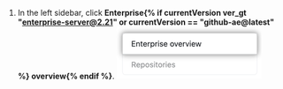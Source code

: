 1. In the left sidebar, click **Enterprise{% if currentVersion ver_gt "enterprise-server@2.21" or currentVersion == "github-ae@latest" %} overview{% endif %}**. ![Enterprise{% if currentVersion ver_gt "enterprise-server@2.21" or currentVersion == "github-ae@latest" %} overview{% endif %} tab in the Site admin settings](/assets/images/enterprise/site-admin-settings/enterprise-tab.png)
